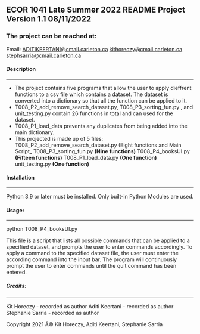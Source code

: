 ## ECOR 1041 Late Summer 2022 README Project Version 1.1 08/11/2022
### The project can be reached at:
Email: 
ADITIKEERTANI@cmail.carleton.ca
kithoreczy@cmail.carleton.ca
stephsarria@cmail.carleton.ca

#### Description
------------------------------------------------
- The project contains five programs that allow the user to apply dieffrent functions to a csv file which contains a dataset. The dataset is converted into a dictionary so that all the function can be applied to it.
- T008_P2_add_remove_search_dataset.py, T008_P3_sorting_fun.py , and unit_testing.py contain 26 functions in total and can used for the dataset.
- T008_P1_load_data prevents any duplicates from being added into the main dictionary.
- This projected is made up of 5 files:
    T008_P2_add_remove_search_dataset.py (Eight functions and Main Script_
    T008_P3_sorting_fun.py **(Nine functions)**
    T008_P4_booksUI.py **(Fifteen functions)**
    T008_P1_load_data.py **(One function)**
    unit_testing.py **(One function)**

#### Installation
------------------------------------------------

Python 3.9 or later must be installed.
Only built-in Python Modules are used.

#### Usage:
------------------------------------------------
python T008_P4_booksUI.py

This file is a script that lists all possible commands that can be applied to a specified dataset, and prompts the user to enter commands accordingly. To apply a command to the specified dataset file, the user must enter the according command into the input bar. The program will continuously prompt the user to enter commands until the quit command has been entered. 

##### Credits:
------------------------------------------------
Kit Horeczy - recorded as author
Aditi Keertani - recorded as author
Stephanie Sarria - recorded as author

Copyright 2021 Â© Kit Horeczy, Aditi Keertani, Stephanie Sarria

